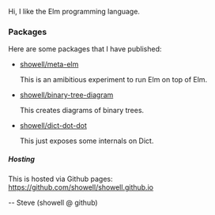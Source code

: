 Hi, I like the Elm programming language.

### Packages

Here are some packages that I have published:

- [showell/meta-elm](https://package.elm-lang.org/packages/showell/meta-elm/latest/)

    This is an amibitious experiment to run Elm on top of Elm.

- [showell/binary-tree-diagram](https://package.elm-lang.org/packages/showell/binary-tree-diagram/latest/)

    This creates diagrams of binary trees.

- [showell/dict-dot-dot](https://package.elm-lang.org/packages/showell/dict-dot-dot/latest/)

    This just exposes some internals on Dict.

##### Hosting

This is hosted via Github pages: https://github.com/showell/showell.github.io

-- Steve (showell @ github)
